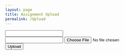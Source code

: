 ```yaml
---
layout: page
title: Assignment Upload
permalink: /Upload
---
```


<html lang="en">
<head>
    <meta charset="UTF-8">
    <title>File Upload</title>
</head>
<body>
    <form id="uploadForm">
        <input type="text" id="uname" name="uname"><br>
        <input type="text" id="assignment" name="assignment">
        <!-- <select id="assignmentDropdown">
            <option value="" disabled selected>Select Assignment</option>
        </select>
        <p>Selected Assignment Name: <span id="selectedAssignmentName"></span></p> -->
        <input type="file" id="fileInput" name="file">
        <button type="button" onclick="uploadFile()">Upload</button>
    </form>
    <!-- <h1>Uploaded Files</h1>
    <ul id="fileList"></ul> -->
</body>

<script>
    async function uploadFile() {
        const fileInput = document.getElementById('fileInput');
        const nameInput = document.getElementById('uname').value;
        const assignmentInput = document.getElementById('assignment').value;
        const formData = new FormData();

        // alert(document.getElementById('uname').value);
        // alert(document.getElementById('assignment').value);

        formData.append('file', fileInput.files[0]);
        formData.append('name', nameInput);
        formData.append('assignment', assignmentInput);

        try {
            const response = await fetch('http://localhost:8091/api/fileupload/upload', {
                method: 'POST',
                body: formData
            });
            if (response.ok) {
                // alert('File uploaded successfully');
            } else {
                alert('File upload failed');
            }
        } catch (error) {
            console.error('Error uploading file:', error);
            alert('Error uploading file');
        }
    }
</script>
</html>
